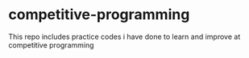 # competitive-programming

This repo includes practice codes i have done to learn and improve at competitive programming
